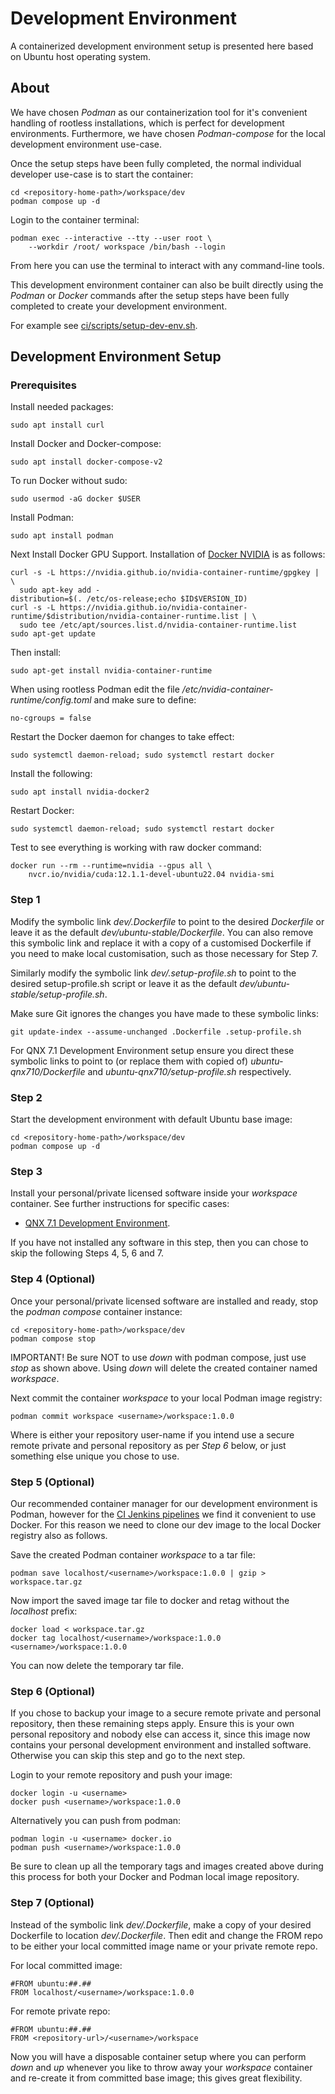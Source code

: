 # Development Environment

A containerized development environment setup is presented here based on Ubuntu
host operating system.


## About

We have chosen _Podman_ as our containerization tool for it's convenient
handling of rootless installations, which is perfect for development
environments. Furthermore, we have chosen _Podman-compose_ for the local
development environment use-case.

Once the setup steps have been fully completed, the normal individual developer
use-case is to start the container:

    cd <repository-home-path>/workspace/dev
    podman compose up -d

Login to the container terminal:

    podman exec --interactive --tty --user root \
        --workdir /root/ workspace /bin/bash --login

From here you can use the terminal to interact with any command-line tools.

This development environment container can also be built directly using the
_Podman_ or _Docker_ commands after the setup steps have been fully completed to
create your development environment.

For example see [ci/scripts/setup-dev-env.sh](../ci/scripts/setup-dev-env.sh).


## Development Environment Setup

### Prerequisites

Install needed packages:

    sudo apt install curl

Install Docker and Docker-compose:

    sudo apt install docker-compose-v2

To run Docker without sudo:

    sudo usermod -aG docker $USER

Install Podman:

    sudo apt install podman

Next Install Docker GPU Support. Installation of
[Docker NVIDIA](https://nvidia.github.io/nvidia-container-runtime/) is as
follows:

    curl -s -L https://nvidia.github.io/nvidia-container-runtime/gpgkey | \
      sudo apt-key add -
    distribution=$(. /etc/os-release;echo $ID$VERSION_ID)
    curl -s -L https://nvidia.github.io/nvidia-container-runtime/$distribution/nvidia-container-runtime.list | \
      sudo tee /etc/apt/sources.list.d/nvidia-container-runtime.list
    sudo apt-get update

Then install:

    sudo apt-get install nvidia-container-runtime

When using rootless Podman edit the file
_/etc/nvidia-container-runtime/config.toml_ and make sure to define:

    no-cgroups = false

Restart the Docker daemon for changes to take effect:

    sudo systemctl daemon-reload; sudo systemctl restart docker

Install the following:

    sudo apt install nvidia-docker2

Restart Docker:

    sudo systemctl daemon-reload; sudo systemctl restart docker

Test to see everything is working with raw docker command:

    docker run --rm --runtime=nvidia --gpus all \
        nvcr.io/nvidia/cuda:12.1.1-devel-ubuntu22.04 nvidia-smi

### Step 1

Modify the symbolic link _dev/.Dockerfile_ to point to the desired _Dockerfile_
or leave it as the default _dev/ubuntu-stable/Dockerfile_. You can also remove
this symbolic link and replace it with a copy of a customised Dockerfile if you
need to make local customisation, such as those necessary for Step 7.

Similarly modify the symbolic link _dev/.setup-profile.sh_ to point to the
desired setup-profile.sh script or leave it as the default
_dev/ubuntu-stable/setup-profile.sh_.

Make sure Git ignores the changes you have made to these symbolic links:

    git update-index --assume-unchanged .Dockerfile .setup-profile.sh

For QNX 7.1 Development Environment setup ensure you direct these symbolic links
to point to (or replace them with copied of) _ubuntu-qnx710/Dockerfile_ and
_ubuntu-qnx710/setup-profile.sh_ respectively.

### Step 2

Start the development environment with default Ubuntu base image:

    cd <repository-home-path>/workspace/dev
    podman compose up -d

### Step 3

Install your personal/private licensed software inside your _workspace_
container. See further instructions for specific cases:

- [QNX 7.1 Development Environment](ubuntu-qnx710/README.md).

If you have not installed any software in this step, then you can chose to skip
the following Steps 4, 5, 6 and 7.

### Step 4 (Optional)

Once your personal/private licensed software are installed and ready, stop the
_podman compose_ container instance:

    cd <repository-home-path>/workspace/dev
    podman compose stop

IMPORTANT! Be sure NOT to use _down_ with podman compose, just use _stop_ as
shown above. Using _down_ will delete the created container named _workspace_.

Next commit the container _workspace_ to your local Podman image registry:

    podman commit workspace <username>/workspace:1.0.0

Where _<username>_ is either your repository user-name if you intend use a
secure remote private and personal repository as per _Step 6_ below, or just
something else unique you chose to use.

### Step 5 (Optional)

Our recommended container manager for our development environment is Podman,
however for the [CI Jenkins pipelines](../ci/jenkins) we find it convenient to
use Docker. For this reason we need to clone our dev image to the local Docker
registry also as follows.

Save the created Podman container _workspace_ to a tar file:

    podman save localhost/<username>/workspace:1.0.0 | gzip > workspace.tar.gz

Now import the saved image tar file to docker and retag without the _localhost_
prefix:

    docker load < workspace.tar.gz
    docker tag localhost/<username>/workspace:1.0.0 <username>/workspace:1.0.0

You can now delete the temporary tar file.

### Step 6 (Optional)

If you chose to backup your image to a secure remote private and personal
repository, then these remaining steps apply. Ensure this is your own personal
repository and nobody else can access it, since this image now contains your
personal development environment and installed software. Otherwise you can skip
this step and go to the next step.

Login to your remote repository and push your image:

    docker login -u <username>
    docker push <username>/workspace:1.0.0

Alternatively you can push from podman:

    podman login -u <username> docker.io
    podman push <username>/workspace:1.0.0

Be sure to clean up all the temporary tags and images created above during this
process for both your Docker and Podman local image repository.

### Step 7 (Optional)

Instead of the symbolic link _dev/.Dockerfile_, make a copy of your desired
Dockerfile to location _dev/.Dockerfile_. Then edit and change the FROM repo to
be either your local committed image name or your private remote repo.

For local committed image:

    #FROM ubuntu:##.##
    FROM localhost/<username>/workspace:1.0.0

For remote private repo:

    #FROM ubuntu:##.##
    FROM <repository-url>/<username>/workspace

Now you will have a disposable container setup where you can perform _down_ and
_up_ whenever you like to throw away your _workspace_ container and re-create
it from committed base image; this gives great flexibility.

